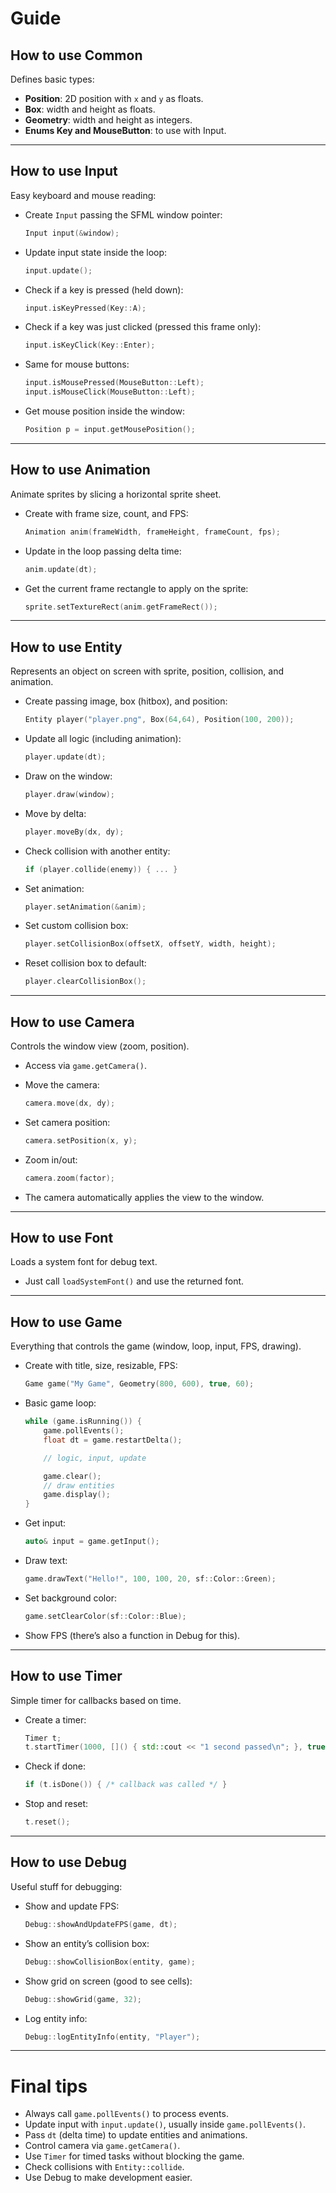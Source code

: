 # Guide

## How to use Common

Defines basic types:

* **Position**: 2D position with `x` and `y` as floats.
* **Box**: width and height as floats.
* **Geometry**: width and height as integers.
* **Enums Key and MouseButton**: to use with Input.

---

## How to use Input

Easy keyboard and mouse reading:

* Create `Input` passing the SFML window pointer:

  ```cpp
  Input input(&window);
  ```
* Update input state inside the loop:

  ```cpp
  input.update();
  ```
* Check if a key is pressed (held down):

  ```cpp
  input.isKeyPressed(Key::A);
  ```
* Check if a key was just clicked (pressed this frame only):

  ```cpp
  input.isKeyClick(Key::Enter);
  ```
* Same for mouse buttons:

  ```cpp
  input.isMousePressed(MouseButton::Left);
  input.isMouseClick(MouseButton::Left);
  ```
* Get mouse position inside the window:

  ```cpp
  Position p = input.getMousePosition();
  ```

---

## How to use Animation

Animate sprites by slicing a horizontal sprite sheet.

* Create with frame size, count, and FPS:

  ```cpp
  Animation anim(frameWidth, frameHeight, frameCount, fps);
  ```
* Update in the loop passing delta time:

  ```cpp
  anim.update(dt);
  ```
* Get the current frame rectangle to apply on the sprite:

  ```cpp
  sprite.setTextureRect(anim.getFrameRect());
  ```

---

## How to use Entity

Represents an object on screen with sprite, position, collision, and animation.

* Create passing image, box (hitbox), and position:

  ```cpp
  Entity player("player.png", Box(64,64), Position(100, 200));
  ```
* Update all logic (including animation):

  ```cpp
  player.update(dt);
  ```
* Draw on the window:

  ```cpp
  player.draw(window);
  ```
* Move by delta:

  ```cpp
  player.moveBy(dx, dy);
  ```
* Check collision with another entity:

  ```cpp
  if (player.collide(enemy)) { ... }
  ```
* Set animation:

  ```cpp
  player.setAnimation(&anim);
  ```
* Set custom collision box:

  ```cpp
  player.setCollisionBox(offsetX, offsetY, width, height);
  ```
* Reset collision box to default:

  ```cpp
  player.clearCollisionBox();
  ```

---

## How to use Camera

Controls the window view (zoom, position).

* Access via `game.getCamera()`.
* Move the camera:

  ```cpp
  camera.move(dx, dy);
  ```
* Set camera position:

  ```cpp
  camera.setPosition(x, y);
  ```
* Zoom in/out:

  ```cpp
  camera.zoom(factor);
  ```
* The camera automatically applies the view to the window.

---

## How to use Font

Loads a system font for debug text.

* Just call `loadSystemFont()` and use the returned font.

---

## How to use Game

Everything that controls the game (window, loop, input, FPS, drawing).

* Create with title, size, resizable, FPS:

  ```cpp
  Game game("My Game", Geometry(800, 600), true, 60);
  ```
* Basic game loop:

  ```cpp
  while (game.isRunning()) {
      game.pollEvents();
      float dt = game.restartDelta();

      // logic, input, update

      game.clear();
      // draw entities
      game.display();
  }
  ```
* Get input:

  ```cpp
  auto& input = game.getInput();
  ```
* Draw text:

  ```cpp
  game.drawText("Hello!", 100, 100, 20, sf::Color::Green);
  ```
* Set background color:

  ```cpp
  game.setClearColor(sf::Color::Blue);
  ```
* Show FPS (there’s also a function in Debug for this).

---

## How to use Timer

Simple timer for callbacks based on time.

* Create a timer:

  ```cpp
  Timer t;
  t.startTimer(1000, []() { std::cout << "1 second passed\n"; }, true);
  ```
* Check if done:

  ```cpp
  if (t.isDone()) { /* callback was called */ }
  ```
* Stop and reset:

  ```cpp
  t.reset();
  ```

---

## How to use Debug

Useful stuff for debugging:

* Show and update FPS:

  ```cpp
  Debug::showAndUpdateFPS(game, dt);
  ```
* Show an entity’s collision box:

  ```cpp
  Debug::showCollisionBox(entity, game);
  ```
* Show grid on screen (good to see cells):

  ```cpp
  Debug::showGrid(game, 32);
  ```
* Log entity info:

  ```cpp
  Debug::logEntityInfo(entity, "Player");
  ```

---

# Final tips

* Always call `game.pollEvents()` to process events.
* Update input with `input.update()`, usually inside `game.pollEvents()`.
* Pass `dt` (delta time) to update entities and animations.
* Control camera via `game.getCamera()`.
* Use `Timer` for timed tasks without blocking the game.
* Check collisions with `Entity::collide`.
* Use Debug to make development easier.